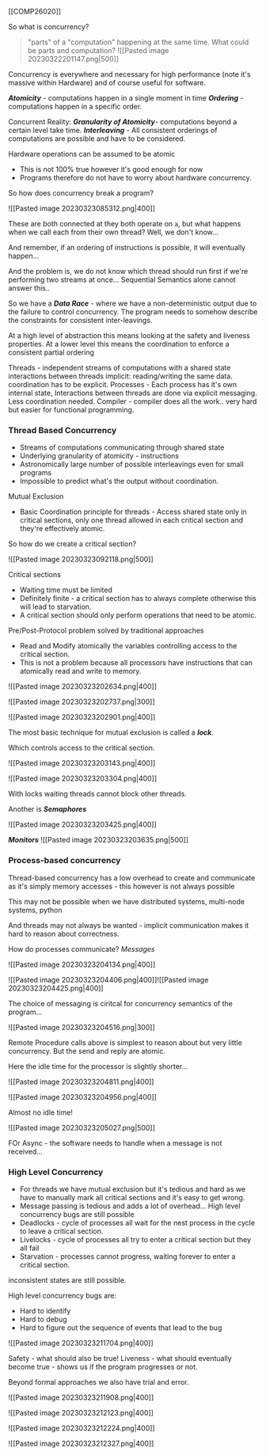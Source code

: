 [[COMP26020]]

So what is concurrency?

> "parts" of a "computation" happening at the same time.
> What could be parts and computation?
> ![[Pasted image 20230322201147.png|500]]

Concurrency is everywhere and necessary for high performance (note it's massive within Hardware) and of course useful for software.

***Atomicity*** - computations happen in a single moment in time
***Ordering*** - computations happen in a specific order.

Concurrent Reality:
***Granularity of Atomicity***- computations beyond a certain level take time.
***Interleaving*** - All consistent orderings of computations are possible and have to be considered.

Hardware operations can be assumed to be atomic
- This is not 100% true however it's good enough for now
- Programs therefore do not have to worry about hardware concurrency.

So how does concurrency break a program?

![[Pasted image 20230323085312.png|400]]

These are both connected at they both operate on `a`, but what happens when we call each from their own thread? Well, we don't know...

And remember, if an ordering of instructions is possible, it will eventually happen...

And the problem is, we do not know which thread should run first if we're performing two streams at once... Sequential Semantics alone cannot answer this..

So we have a ***Data Race*** - where we have a non-deterministic output due to the failure to control concurrency.
The program needs to somehow describe the constraints for consistent inter-leavings.

At a high level of abstraction this means looking at the safety and liveness properties.
At a lower level this means the coordination to enforce a consistent partial ordering

Threads - independent streams of computations with a shared state interactions between threads implicit: reading/writing the same data. coordination has to be explicit.
Processes - Each process has it's own internal state, Interactions between threads are done via explicit messaging. Less coordination needed.
Compiler - compiler does all the work.. very hard but easier for functional programming.

### Thread Based Concurrency
- Streams of computations communicating through shared state
- Underlying granularity of atomicity - instructions
- Astronomically large number of possible interleavings even for small programs
- Impossible to predict what's the output without coordination.

Mutual Exclusion 
- Basic Coordination principle for threads - Access shared state only in critical sections, only one thread allowed in each critical section and they're effectively atomic.

So how do we create a critical section?

![[Pasted image 20230323092118.png|500]]

Critical sections
- Waiting time must be limited
- Definitely finite - a critical section has to always complete otherwise this will lead to starvation.
- A critical section should only perform operations that need to be atomic.

Pre/Post-Protocol
problem solved by traditional approaches
- Read and Modify atomically the variables controlling access to the critical section.
- This is not a problem because all processors have instructions that can atomically read and write to memory.

![[Pasted image 20230323202634.png|400]]

![[Pasted image 20230323202737.png|300]]

![[Pasted image 20230323202901.png|400]]

The most basic technique for mutual exclusion is called a ***lock***.

Which controls access to the critical section.

![[Pasted image 20230323203143.png|400]]

![[Pasted image 20230323203304.png|400]]

With locks waiting threads cannot block other threads.

Another is ***Semaphores***

![[Pasted image 20230323203425.png|400]]

***Monitors***
![[Pasted image 20230323203635.png|500]]

### Process-based concurrency
Thread-based concurrency has a low overhead to create and communicate as it's simply memory accesses - this however is not always possible 

This may not be possible when we have distributed systems, multi-node systems, python

And threads may not always be wanted - implicit communication makes it hard to reason about correctness.

How do processes communicate? *Messages*

![[Pasted image 20230323204134.png|400]]

![[Pasted image 20230323204406.png|400]]![[Pasted image 20230323204425.png|400]]

The choice of messaging is ciritcal for concurrency semantics of the program...

![[Pasted image 20230323204516.png|300]]

Remote Procedure calls above is simplest to reason about but very little concurrency. But the send and reply are atomic.

Here the idle time for the processor is slightly shorter...

![[Pasted image 20230323204811.png|400]]

![[Pasted image 20230323204956.png|400]]

Almost no idle time!

![[Pasted image 20230323205027.png|500]]

FOr Async - the software needs to handle when a message is not received...


### High Level Concurrency

- For threads we have mutual exclusion but it's tedious and hard as we have to manually mark all critical sections and it's easy to get wrong.
- Message passing is tedious and adds a lot of overhead...
High level concurrency bugs are still possible 
- Deadlocks - cycle of processes all wait for the nest process in the cycle to leave a critical section.
- Livelocks - cycle of processes all try to enter a critical section but they all fail
- Starvation - processes cannot progress, waiting forever to enter a critical section.

inconsistent states are still possible.

High level concurrency bugs are:
- Hard to identify 
- Hard to debug
- Hard to figure out the sequence of events that lead to the bug


![[Pasted image 20230323211704.png|400]]

Safety - what should also be true!
Liveness - what should eventually become true - shows us if the program progresses or not.

Beyond formal approaches we also have trial and error.

![[Pasted image 20230323211908.png|400]]

![[Pasted image 20230323212123.png|400]]

![[Pasted image 20230323212224.png|400]]

![[Pasted image 20230323212327.png|400]]


